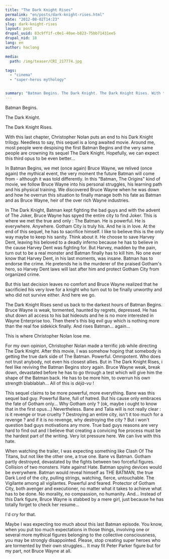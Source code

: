 ```yaml
---
title: "The Dark Knight Rises"
permalink: "en/posts/dark-knight-rises.html"
date: "2012-08-02T14:23"
slug: dark-knight-rises
layout: post
drupal_uuid: 83c9ff1f-c0e1-40ae-b823-75bb71431ee5
drupal_nid: 18
lang: en
author: haclong

media:
  path: /img/teaser/CRI_217774.jpg

tags:
  - "cinema"
  - "super-heros mythology"


summary: "Batman Begins. The Dark Knight. The Dark Knight Rises. With this last chapter, Christopher Nolan puts an end to his Dark Knight trilogy. Needless to say, this sequel is a long awaited movie. Around me, most people was despising Batman Begins and the very same are crowning its sequel The Dark Knight. Hopefully, we can expect this third opus to be even better..."
---
```


Batman Begins.

The Dark Knight.

The Dark Knight Rises.

With this last chapter, Christopher Nolan puts an end to his Dark Knight trilogy. Needless to say, this sequel is a long awaited movie. Around me, most people were despising the first Batman Begins and the very same people are crowning its sequel The Dark Knight. Hopefully, we can expect this third opus to be even better...

In Batman Begins, we met (once again) Bruce Wayne, we relived (once again) the mythical event, the very moment the future Batman will come from - although it was told differently. In this "Batman, The Origins" kind of movie, we follow Bruce Wayne into his personal struggles, his learning path and his physical training. We discovered Bruce Wayne when he was down and how he overrun this situation to finally manage both his fate as Batman and as Bruce Wayne, heir of the over rich Wayne industries.

In The Dark Knight, Batman kept fighting the bad guys and with the advent of The Joker, Bruce Wayne has spyed the entire city to find Joker. This is where we met the true and only : The Batman. He is powerful. He is everywhere. Anywhere. Gotham City is truly his. And he is in love. At the end of this sequel, he has to sacrifice himself. I like to believe this is the only way maybe to keep his sanity. Think about it. He choose to save Harvey Dent, leaving his beloved to a deadly inferno because he has to believe in the cause Harvey Dent was fighting for. But Harvey, madden by the pain, turn out to be a real monster and Batman finally has to kill him. No one ever know that Harvey Dent, in his last moments, was insane. Batman has to endorse the crime. He pretends he is the murderer of the praised Gotham's hero, so Harvey Dent laws will last after him and protect Gotham City from organized crime.

But this last decision leaves no comfort and Bruce Wayne realized that he sacrificied his very love for a knight who turn out to be finally unworthy and who did not survive either. And here we go.

The Dark Knight Rises send us back to the darkest hours of Batman Begins. Bruce Wayne is weak, tormented, haunted by regrets, depressed. He has shut down all access to his bat hideouts and he is no more interested in Wayne Enterprise too. Then there's this big evil guy which is nothing more than the real foe sidekick finally. And rises Batman... again...

This is where Christopher Nolan lose me.

For my own opinion, Christopher Nolan made a terrific job while directing The Dark Knight. After this movie, I was somehow hoping that somebody is getting the true dark side of The Batman. Powerful. Omnipotent. Who does not trust anybody, not even his closest allies. But in The Dark Knight Rises, i feel like reviving the Batman Begins story again. Bruce Wayne weak, break down, devastated before he has to go through a test which will give him the shape of the Batman back. He has to be more him, to overrun his own strength blablablah... All of this is *déjà-vu* !

This sequel claims to be more powerful, more everything. Bane was this sequel bad guy. Powerful Bane, full of hatred. But his cause only embraces the fate of Gotham only... Why Gotham only ? (ok, maybe i ought to know that in the first opus...) Nevertheless. Bane and Talia will is not really clear : is it revenge or true cruelty ? Destroying an entire city, isn't it too much for a revenge ? and if it is no revenge, why destroying the city ? But i won't question bad guys motivations any more. True bad guys reasons are very hard to find out and I believe that creating a convicing foe process must be the hardest part of the writing. Very lot pressure here. We can live with this hate.

When watching the trailer, I was expecting something like Clash Of The Titans, but not like the other one, a true one. Bane vs Batman. Gotham partly destroyed, devastated by the fights between two forceful figures. Collision of two monsters. Hate against Hate. Batman spying devices would be everywhere. Batman would reveal himself as THE BATMAN, the true Dark Lord of the city, pulling strings, watching, fierce, untouchable. The Vigilante among all vigilantes. Powerful and feared. Protector of Gotham City, both avenger and executioner, no matter what it takes to achieve what has to be done. No morality, no compassion, no humanity. And... Instead of this Dark figure, Bruce Wayne is stabbed by a mere girl, just because he has totally forget to check her resume...

I'd cry for that.

Maybe I was expecting too much about this last Batman episode. You know, when you put too much expectations in those things, involving one or several more mythical figures belonging to the collective consciousness, you may be strongly disappointed. Please, stop creating super heroes who are tormented by their own struggles... It may fit Peter Parker figure but for my part, not Bruce Wayne at all.


